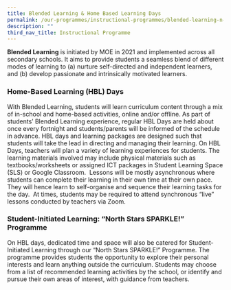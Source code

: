 ```yaml
---
title: Blended Learning & Home Based Learning Days
permalink: /our-programmes/instructional-programmes/blended-learning-n-home-based-learning-days
description: ""
third_nav_title: Instructional Programme
---
```

**Blended Learning** is initiated by MOE in 2021 and implemented across all secondary schools. It aims to provide students a seamless blend of different modes of learning to (a) nurture self-directed and independent learners, and (b) develop passionate and intrinsically motivated learners.

### Home-Based Learning (HBL) Days

With Blended Learning, students will learn curriculum content through a mix of in-school and home-based activities, online and/or offline. As part of students’ Blended Learning experience, regular HBL Days are held about once every fortnight and students/parents will be informed of the schedule in advance. HBL days and learning packages are designed such that students will take the lead in directing and managing their learning. On HBL Days, teachers will plan a variety of learning experiences for students. The learning materials involved may include physical materials such as textbooks/worksheets or assigned ICT packages in Student Learning Space (SLS) or Google Classroom.  Lessons will be mostly asynchronous where students can complete their learning in their own time at their own pace. They will hence learn to self-organise and sequence their learning tasks for the day.  At times, students may be required to attend synchronous “live” lessons conducted by teachers via Zoom.

### Student-Initiated Learning: “North Stars SPARKLE!” Programme

On HBL days, dedicated time and space will also be catered for Student-Initiated Learning through our “North Stars SPARKLE!” Programme. The programme provides students the opportunity to explore their personal interests and learn anything outside the curriculum. Students may choose from a list of recommended learning activities by the school, or identify and pursue their own areas of interest, with guidance from teachers.